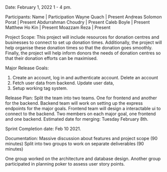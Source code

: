 Date: February 1, 2022 1 - 4 pm.

Participants:
Name | Participation
Wayne Quach | Present
Andreas Solomon Porat | Present
Abdurrahman Choudry | Present
Caleb Boyle | Present
Matthew Ho Kin | Present
Moazzam Reza | Present

Project Scope:
This project will include resources for donation centres and businesses to connect to set up donation times. Additionally, the project will help organise these donation times so that the donation goes smoothly. Finally, the project will help inform donors the needs of donation centres so that their donation efforts can be maximised.

Major Release Goals:

1. Create an account, log in and authenticate account. Delete an account
2. Fetch user data from backend. Update user data,
3. Setup working tag system.

Release Plan:
Split the team into two teams. One for frontend and another for the backend. Backend team will work on setting up the express endpoints for the major goals.
Frontend team will design a interactable ui to connect to the backend. Two members on each major goal, one frontend and one backend.
Estimated date for merging: Tuesday February 8th.

Sprint Completion date:
Feb 10 2021.

Documentation:
Massive discussion about features and project scope (90 minutes)
Split into two groups to work on separate deliverables (90 minutes)

One group worked on the architecture and database design.
Another group participated in planning poker to assess user story points.
